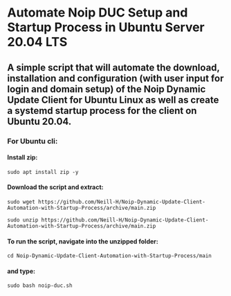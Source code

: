 # Automate Noip DUC Setup and Startup Process in Ubuntu Server 20.04 LTS


## A simple script that will automate the download, installation and configuration (with user input for login and domain setup) of the Noip Dynamic Update Client for Ubuntu Linux as well as create a systemd startup process for the client on Ubuntu 20.04.


### For Ubuntu cli:

#### Install zip:

``` sudo apt install zip -y ```

#### Download the script and extract:

``` sudo wget https://github.com/Neill-H/Noip-Dynamic-Update-Client-Automation-with-Startup-Process/archive/main.zip  ```

``` sudo unzip https://github.com/Neill-H/Noip-Dynamic-Update-Client-Automation-with-Startup-Process/archive/main.zip ```

#### To run the script, navigate into the unzipped folder:

``` cd Noip-Dynamic-Update-Client-Automation-with-Startup-Process/main ```

#### and type:

``` sudo bash noip-duc.sh ```



